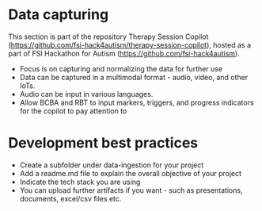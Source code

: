 # Data capturing
This section is part of the repository Therapy Session Copilot (https://github.com/fsi-hack4autism/therapy-session-copilot), hosted as a part of FSI Hackathon for Autism (https://github.com/fsi-hack4autism).

* Focus is on capturing and normalizing the data for further use
* Data can be captured in a multimodal format - audio, video, and other IoTs. 
* Audio can be input in various languages. 
* Allow BCBA and RBT to input markers, triggers, and progress indicators for the copilot to pay attention to

# Development best practices
* Create a subfolder under data-ingestion for your project
* Add a readme.md file to explain the overall objective of your project
* Indicate the tech stack you are using
* You can upload further artifacts if you want - such as presentations, documents, excel/csv files etc.
